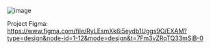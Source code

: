 ![image](https://github.com/bunyodzaripov/exam-2/assets/111201762/643500c9-76d2-4b2b-9f02-905d3f7164fc)


Project Figma: https://www.figma.com/file/RyLEsmXk6i5eydb1Uggs9O/EXAM?type=design&node-id=1-12&mode=design&t=7Fm3vZRqTQ33mSjB-0
